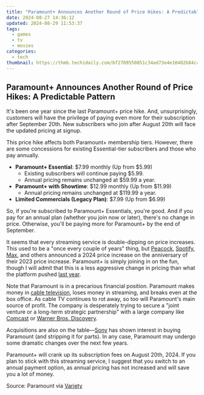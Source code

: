 ```yaml
---
title: "Paramount+ Announces Another Round of Price Hikes: A Predictable Pattern"
date: 2024-08-27 14:36:12
updated: 2024-08-29 11:53:37
tags:
  - games
  - tv
  - movies
categories:
  - tech
thumbnail: https://thmb.techidaily.com/bf2709550851c34ad73e4e10402b84c4b2a66d4794566cc36dae676c4f05bd25.jpg
---
```


## Paramount+ Announces Another Round of Price Hikes: A Predictable Pattern

It's been one year since the last Paramount+ price hike. And, unsurprisingly, customers will have the privilege of paying even more for their subscription after September 20th. New subscribers who join after August 20th will face the updated pricing at signup.

 This price hike affects both Paramount+ membership tiers. However, there are some concessions for existing Essential-tier subscribers and those who pay annually.

* **Paramount+ Essential**: $7.99 monthly (Up from $5.99)  
   * Existing subscribers will continue paying $5.99.  
   * Annual pricing remains unchanged at $59.99 a year.
* **Paramount+ with Showtime**: $12.99 monthly (Up from $11.99)  
   * Annual pricing remains unchanged at $119.99 a year.
* **Limited Commercials (Legacy Plan)**: $7.99 (Up from $6.99)

 So, if you're subscribed to Paramount+ Essentials, you're good. And if you pay for an annual plan (whether you join now or later), there's no change in price. Otherwise, you'll be paying more for Paramount+ by the end of September.

 It seems that every streaming service is double-dipping on price increases. This used to be a "once every couple of years" thing, but [Peacock](https://youtube-stream.techidaily.com/new-precision-in-performance-utilizing-social-blade-for-youtube-data/), [Spotify](https://screen-video-capture.techidaily.com/essential-list-high-quality-cost-free-meeting-platforms/), [Max](https://remote-screen-capture.techidaily.com/updated-unlock-screen-saving-potential-on-android-devices-for-2024/), and others announced a 2024 price increase on the anniversary of their 2023 price increase. Paramount+ is simply joining in on the fun, though I will admit that this is a less aggressive change in pricing than what the platform pushed [last year](https://youtube-sure.techidaily.com/n-2024-grab-free-video-profile-backgrounds/).

 Note that Paramount is in a precarious financial position. Paramount makes money in [cable television](https://www.fool.com/investing/2024/03/04/paramount-global-profits-1-part-problem-stock/), loses money in streaming, and breaks even at the box office. As cable TV continues to rot away, so too will Paramount's main source of profit. The company is desperately trying to secure a "joint venture or a long-term strategic partnership" with a large company like [Comcast](https://www.hollywoodreporter.com/business/business-news/paramount-deal-talks-streaming-peacock-1235890224/) or [Warner Bros. Discovery](https://www.theverge.com/2023/12/20/24010115/warner-bros-discovery-paramount-merger-streaming).

 Acquisitions are also on the table—[Sony](https://www.nytimes.com/2024/05/08/business/media/sony-apollo-paramount-plan.html) has shown interest in buying Paramount (and stripping it for parts). In any case, Paramount may undergo some dramatic changes over the next few years.

 Paramount+ will crank up its subscription fees on August 20th, 2024\. If you plan to stick with this streaming service, I suggest that you switch to an annual payment option, as annual pricing has not increased and will save you a lot of money.

 Source: Paramount via [Variety](https://variety.com/2024/tv/news/paramount-plus-price-streaming-increase-1236046774/)

<ins class="adsbygoogle"
     style="display:block"
     data-ad-format="autorelaxed"
     data-ad-client="ca-pub-7571918770474297"
     data-ad-slot="1223367746"></ins>



<ins class="adsbygoogle"
     style="display:block"
     data-ad-client="ca-pub-7571918770474297"
     data-ad-slot="8358498916"
     data-ad-format="auto"
     data-full-width-responsive="true"></ins>
